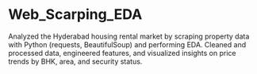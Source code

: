 # Web_Scarping_EDA
Analyzed the Hyderabad housing rental market by scraping property data with Python (requests, BeautifulSoup) and performing EDA. Cleaned and processed data, engineered features, and visualized insights on price trends by BHK, area, and security status.
